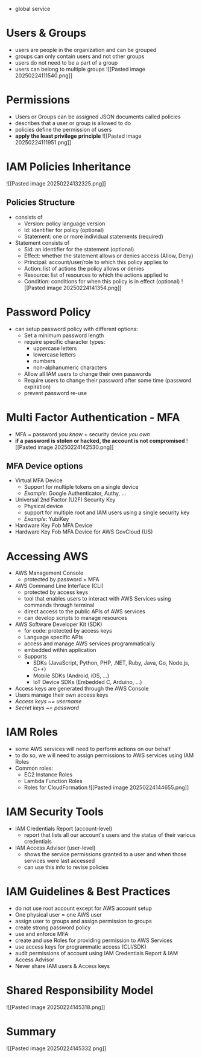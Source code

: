 - global service
# Users & Groups
- users are people in the organization and can be grouped
- groups can only contain users and not other groups
- users do not need to be a part of a group
- users can belong to multiple groups
![[Pasted image 20250224111540.png]]
# Permissions
- Users or Groups can be assigned JSON documents called policies
- describes that a user or group is allowed to do
- policies define the permission of users
- **apply the least privilege principle**
![[Pasted image 20250224111951.png]]
# IAM Policies Inheritance
![[Pasted image 20250224132325.png]]
## Policies Structure
- consists of
	- Version: policy language version
	- Id: identifier for policy (optional)
	- Statement: one or more individual statements (required)
- Statement consists of
	- Sid: an identifier for the statement (optional)
	- Effect: whether the statement allows or denies access (Allow, Deny)
	- Principal: account/user/role to which this policy applies to
	- Action: list of actions the policy allows or denies
	- Resource: list of resources to which the actions applied to
	- Condition: conditions for when this policy is in effect (optional)
	![[Pasted image 20250224141354.png]]
# Password Policy
- can setup password policy with different options:
	- Set a minimum password length
	- require specific character types:
		- uppercase letters
		- lowercase letters
		- numbers
		- non-alphanumeric characters
	- Allow all IAM users to change their own passwords
	- Require users to change their password after some time (password expiration)
	- prevent password re-use
# Multi Factor Authentication - MFA
- MFA = password *you know* + security device *you own*
- **if a password is stolen or hacked, the account is not compromised**
![[Pasted image 20250224142530.png]]
## MFA Device options
- Virtual MFA Device
	- Support for multiple tokens on a single device
	- *Example*: Google Authenticator, Authy, ...
- Universal 2nd Factor (U2F) Security Key
	- Physical device
	- support for multiple root and IAM users using a single security key
	- *Example*: YubiKey
- Hardware Key Fob MFA Device
- Hardware Key Fob MFA Device for AWS GovCloud (US)
# Accessing AWS
- AWS Management Console
	- protected by password + MFA
- AWS Command Line Interface (CLI)
	- protected by access keys
	- tool that enables users to interact with AWS Services using commands through terminal
	- direct access to the public APIs of AWS services
	- can develop scripts to manage resources
- AWS Software Developer Kit (SDK)
	- for code: protected by access keys
	- Language specific APIs
	- access and manage AWS services programmatically
	- embedded within application
	- Supports
		- SDKs (JavaScript, Python, PHP, .NET, Ruby, Java, Go, Node.js, C++)
		- Mobile SDKs (Android, iOS, ...)
		- IoT Device SDKs (Embedded C, Arduino, ...)
- Access keys are generated through the AWS Console
- Users manage their own access keys
- *Access keys ~= username*
- *Secret keys ~= password*
# IAM Roles
- some AWS services will need to perform actions on our behalf
- to do so, we will need to assign permissions to AWS services using IAM Roles
- Common roles:
	- EC2 Instance Roles
	- Lambda Function Roles
	- Roles for CloudFormation
![[Pasted image 20250224144655.png]]
# IAM Security Tools
- IAM Credentials Report (account-level)
	- report that lists all our account's users and the status of their various credentials
- IAM Access Advisor (user-level)
	- shows the service permissions granted to a user and when those services were last accessed
	- can use this info to revise policies
# IAM Guidelines & Best Practices
- do not use root account except for AWS account setup
- One physical user = one AWS user
- assign user to groups and assign permission to groups
- create strong password policy
- use and enforce MFA
- create and use Roles for providing permission to AWS Services
- use access keys for programmatic access (CLI/SDK)
- audit permissions of account using IAM Credentials Report & IAM Access Advisor
- Never share IAM users & Access keys
# Shared Responsibility Model
![[Pasted image 20250224145318.png]]
# Summary
![[Pasted image 20250224145332.png]]
